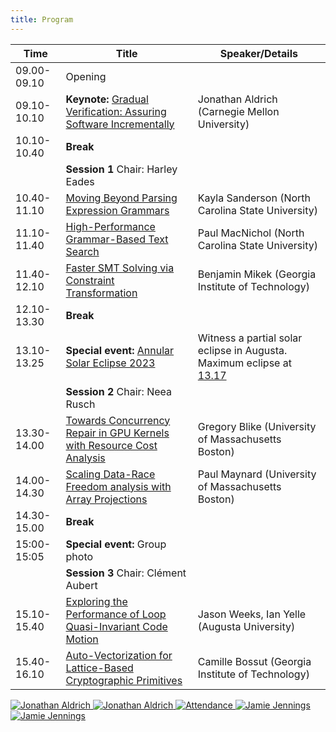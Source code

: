 ```yaml
--- 
title: Program
---
```



| Time        | Title                                                                                    | Speaker/Details |
|-------------|------------------------------------------------------------------------------------------|----------------------------------------------------|
| 09.00-09.10 | Opening                                                                                  |                                                    |
| 09.10-10.10 | __Keynote:__ [Gradual Verification: Assuring Software Incrementally](abstracts/keynote_abstract.txt) | Jonathan Aldrich (Carnegie Mellon University)      |
| 10.10-10.40 | __Break__                                                                                |                                                    |
|             | __Session 1__ Chair: Harley Eades                                                        |                                                    |
| 10.40-11.10 | [Moving Beyond Parsing Expression Grammars](abstracts/Moving_Beyond_Parsing_Expression_Grammars.pdf) | Kayla Sanderson (North Carolina State University)  |
| 11.10-11.40 | [High-Performance Grammar-Based Text Search](abstracts/High_Performance_Grammar-Based_Text_Search.pdf)| Paul MacNichol (North Carolina State University)   |
| 11.40-12.10 | [Faster SMT Solving via Constraint Transformation](abstracts/Faster_SMT_Solving_via_Constraint_Transformation.pdf) | Benjamin Mikek (Georgia Institute of Technology)   |
| 12.10-13.30 | __Break__  | |
| 13.10-13.25 | __Special event:__ [Annular Solar Eclipse 2023](https://science.nasa.gov/eclipses/future-eclipses/eclipse-2023/) | Witness a partial solar eclipse in Augusta. Maximum eclipse at [13.17](https://www.usca.edu/rpsec/events/annulareclipse2023) |
|             | __Session 2__ Chair: Neea Rusch                                                          |                                                    |
| 13.30-14.00 | [Towards Concurrency Repair in GPU Kernels with Resource Cost Analysis](abstracts/Towards_Concurrency_Repair_in_GPU_Kernels_with_Resource_Cost_Analysis.pdf)                   | Gregory Blike (University of Massachusetts Boston) |
| 14.00-14.30 | [Scaling Data-Race Freedom analysis with Array Projections](abstracts/Scaling_data-race_freedom_analysis_with_array_projections.pdf)                               | Paul Maynard (University of Massachusetts Boston)  |
| 14.30-15.00 | __Break__                                                                                |                                                    |
| 15:00-15:05 | __Special event:__ Group photo | |
|             | __Session 3__ Chair: Clément Aubert                                                      |                                                    |
| 15.10-15.40 | [Exploring the Performance of Loop Quasi-Invariant Code Motion](abstracts/Exploring_the_Performance_of_Loop_Quasi_Invariant_Code_Motion.pdf)                           | Jason Weeks, Ian Yelle (Augusta University)        |
| 15.40-16.10 | [Auto-Vectorization for Lattice-Based Cryptographic Primitives](abstracts/Auto-Vectorization_for_Lattice-BasedCryptographic_Primitives.pdf)                           | Camille Bossut (Georgia Institute of Technology)   |

<div class="d-flex justify-content-center flex-md-wrap flex-lg-nowrap">
<a href="{{ "/images/event_photos/0.jpg" | relative_url }}" title="Jonathan Aldrich" target="_blank">
    <img style="max-width:100%" src="{{ "/images/event_photos/0_tn.jpg" | relative_url }}"  alt="Jonathan Aldrich">
</a>
<a href="{{ "/images/event_photos/1.jpg" | relative_url }}" title="Jonathan Aldrich" target="_blank">
    <img style="max-width:100%" src="{{ "/images/event_photos/1_tn.jpg" | relative_url }}"  alt="Jonathan Aldrich">
</a>
<a href="{{ "/images/event_photos/2.jpg" | relative_url }}" title="Attendance" target="_blank">
    <img style="max-width:100%" src="{{ "/images/event_photos/2_tn.jpg" | relative_url }}" alt="Attendance">
</a>
<a href="{{ "/images/event_photos/.jpg" | relative_url }}" title="Jamie Jennings" target="_blank">
    <img style="max-width:100%" src="{{ "/images/event_photos/3_tn.jpg" | relative_url }}" alt="Jamie Jennings">
</a>
<a href="{{ "/images/event_photos/4.jpg" | relative_url }}" title="Jamie Jennings" target="_blank">
    <img style="max-width:100%" src="{{ "/images/event_photos/4_tn.jpg" | relative_url }}" alt="Jamie Jennings"></a>
</div>
